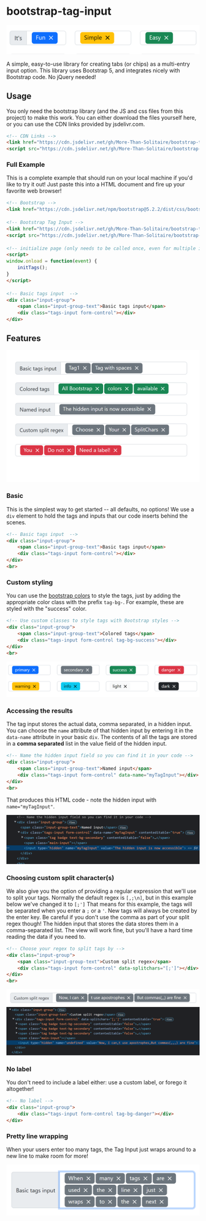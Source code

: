 # bootstrap-tag-input

![It's Fun, Simple, and Easy!](https://raw.githubusercontent.com/More-Than-Solitaire/bootstrap-tag-input/main/TagsInputFunSimpleEasy.png)

A simple, easy-to-use library for creating tabs (or chips) as a multi-entry input option.  This library uses Bootstrap 5, and integrates nicely with Bootstrap code.  No jQuery needed!

## Usage

You only need the bootstrap library (and the JS and css files from this project) to make this work.  You can either download the files yourself here, or you can use the CDN links provided by jsdelivr.com.
```html
<!-- CDN Links -->
<link href="https://cdn.jsdelivr.net/gh/More-Than-Solitaire/bootstrap-tag-input@main/tags.css" rel="stylesheet">
<script src="https://cdn.jsdelivr.net/gh/More-Than-Solitaire/bootstrap-tag-input@main/tags.js"></script>
```

### Full Example

This is a complete example that should run on your local machine if you'd like to try it out!  Just paste this into a HTML document and fire up your favorite web browser!

```html
<!-- Bootstrap -->
<link href="https://cdn.jsdelivr.net/npm/bootstrap@5.2.2/dist/css/bootstrap.min.css" rel="stylesheet">

<!-- Bootstrap Tag Input -->
<link href="https://cdn.jsdelivr.net/gh/More-Than-Solitaire/bootstrap-tag-input@main/tags.css" rel="stylesheet">
<script src="https://cdn.jsdelivr.net/gh/More-Than-Solitaire/bootstrap-tag-input@main/tags.js"></script>

<!-- initialize page (only needs to be called once, even for multiple inputs) -->
<script>
window.onload = function(event) {
    initTags();
}
</script>

<!-- Basic tags input  -->
<div class="input-group">
    <span class="input-group-text">Basic tags input</span>
    <div class="tags-input form-control"></div>
</div>
```

## Features

![Screenshot of this project](https://raw.githubusercontent.com/More-Than-Solitaire/bootstrap-tag-input/main/BootstrapTagsInputExamplesScreenshot.png)

### Basic

This is the simplest way to get started -- all defaults, no options!  We use a `div` element to hold the tags and inputs that our code inserts behind the scenes.

```html
<!-- Basic tags input  -->
<div class="input-group">
    <span class="input-group-text">Basic tags input</span>
    <div class="tags-input form-control"></div>
</div>
<br>
```

### Custom styling

You can use the [bootstrap colors](https://getbootstrap.com/docs/5.2/utilities/colors/) to style the tags, just by adding the appropriate color class with the prefix `tag-bg-`.  For example, these are styled with the "success" color.

```html
<!-- Use custom classes to style tags with Bootstrap styles -->
<div class="input-group">
    <span class="input-group-text">Colored tags</span>
    <div class="tags-input form-control tag-bg-success"></div>
</div>
<br>
```

![Custom Styling Example Image](https://raw.githubusercontent.com/More-Than-Solitaire/bootstrap-tag-input/main/TagsInputColorsExample.png)

### Accessing the results

The tag input stores the actual data, comma separated, in a hidden input.  You can choose the `name` attribute of that hidden input by entering it in the `data-name` attribute in your basic `div`.  The contents of all the tags are stored in a **comma separated** list in the value field of the hidden input.

```html
<!-- Name the hidden input field so you can find it in your code -->
<div class="input-group">
    <span class="input-group-text">Named input</span>
    <div class="tags-input form-control" data-name="myTagInput"></div>
</div>
<br>
```

That produces this HTML code - note the hidden input with `name="myTagInput"`.

![image of hidden input generated code](https://raw.githubusercontent.com/More-Than-Solitaire/bootstrap-tag-input/main/NamedHiddenInput.png)

### Choosing custom split character(s)

We also give you the option of providing a regular expression that we'll use to split your tags.  Normally the default regex is `[,;\n]`, but in this example below we've changed it to `[;']`  That means for this example, the tags will be separated when you enter a `;` or a `'`.  New tags will always be created by the enter key.  Be careful if you don't use the comma as part of your split regex though!  The hidden input that stores the data stores them in a comma-separated list.  The view will work fine, but you'll have a hard time reading the data if you need to.

```html
<!-- Choose your regex to split tags by -->
<div class="input-group">
    <span class="input-group-text">Custom split regex</span>
    <div class="tags-input form-control" data-splitchars="[;']"></div>
</div>
<br>
```

![Image of a tag input using commas in the tags](https://raw.githubusercontent.com/More-Than-Solitaire/bootstrap-tag-input/main/TagsInputCustomSplitchars.png)
![Image of the resulting code](https://raw.githubusercontent.com/More-Than-Solitaire/bootstrap-tag-input/main/TagsInputCodeCustomSplitchars.png)

### No label

You don't need to include a label either: use a custom label, or forego it altogether! 

```html
<!-- No label -->
<div class="input-group">
    <div class="tags-input form-control tag-bg-danger"></div>
</div>
```

### Pretty line wrapping

When your users enter too many tags, the Tag Input just wraps around to a new line to make room for more!

![Image of Tag Inputs with lots of tags](https://raw.githubusercontent.com/More-Than-Solitaire/bootstrap-tag-input/main/TagsInputManyTags.png)
